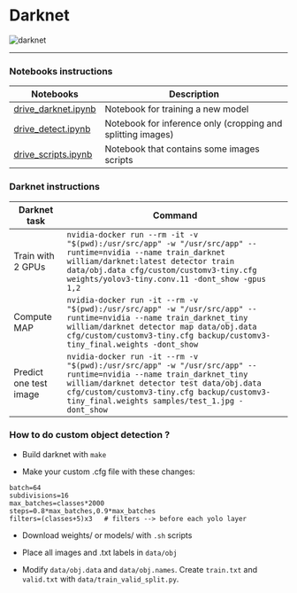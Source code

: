 # Darknet
![darknet](https://camo.githubusercontent.com/e69d4118b20a42de4e23b9549f9a6ec6dbbb0814/687474703a2f2f706a7265646469652e636f6d2f6d656469612f66696c65732f6461726b6e65742d626c61636b2d736d616c6c2e706e67)

---

### Notebooks instructions

| Notebooks | Description |
| --- | --- |
| [drive_darknet.ipynb](drive_darknet.ipynb) | Notebook for training a new model |
| [drive_detect.ipynb](drive_detect.ipynb) | Notebook for inference only (cropping and splitting images) |
| [drive_scripts.ipynb](drive_scripts.ipynb) | Notebook that contains some images scripts |

### Darknet instructions

| Darknet task | Command |
| --- | --- |
| Train with 2 GPUs | `nvidia-docker run --rm -it -v "$(pwd):/usr/src/app" -w "/usr/src/app" --runtime=nvidia --name train_darknet william/darknet:latest detector train data/obj.data cfg/custom/customv3-tiny.cfg weights/yolov3-tiny.conv.11 -dont_show -gpus 1,2` |
| Compute MAP | `nvidia-docker run -it --rm -v "$(pwd):/usr/src/app" -w "/usr/src/app" --runtime=nvidia --name train_darknet_tiny william/darknet detector map data/obj.data cfg/custom/customv3-tiny.cfg backup/customv3-tiny_final.weights -dont_show` |
| Predict one test image | `nvidia-docker run -it --rm -v "$(pwd):/usr/src/app" -w "/usr/src/app" --runtime=nvidia --name train_darknet_tiny william/darknet detector test data/obj.data cfg/custom/customv3-tiny.cfg backup/customv3-tiny_final.weights samples/test_1.jpg -dont_show` |


### How to do custom object detection ?

* Build darknet with `make`

* Make your custom .cfg file with these changes:

```
batch=64
subdivisions=16
max_batches=classes*2000
steps=0.8*max_batches,0.9*max_batches
filters=(classes+5)x3   # filters --> before each yolo layer
```

* Download weights/ or models/ with `.sh` scripts

* Place all images and .txt labels in `data/obj`

* Modify `data/obj.data` and `data/obj.names`. Create `train.txt` and `valid.txt` with `data/train_valid_split.py`.
